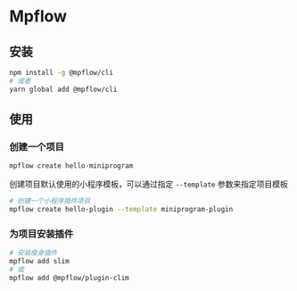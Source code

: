 # Mpflow

## 安装

```bash
npm install -g @mpflow/cli
# 或者
yarn global add @mpflow/cli
```

## 使用

### 创建一个项目

```bash
mpflow create hello-miniprogram
```

创建项目默认使用的小程序模板，可以通过指定 `--template` 参数来指定项目模板

```bash
# 创建一个小程序插件项目
mpflow create hello-plugin --template miniprogram-plugin
```

### 为项目安装插件

```bash
# 安装瘦身插件
mpflow add slim
# 或
mpflow add @mpflow/plugin-clim
```
